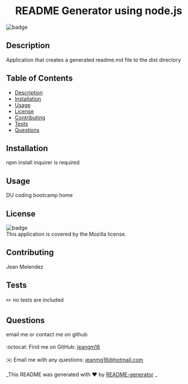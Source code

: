
<h1 align="center">README Generator using node.js </h1>
  
![badge](https://img.shields.io/badge/license-Mozilla-brightgreen)<br />
## Description
 Application that creates a generated readme.md file to the dist directory
## Table of Contents
- [Description](#description)
- [Installation](#installation)
- [Usage](#usage)
- [License](#license)
- [Contributing](#contributing)
- [Tests](#tests)
- [Questions](#questions)
## Installation
 npm install inquirer is required
## Usage
 DU coding bootcamp home
## License
![badge](https://img.shields.io/badge/license-Mozilla-brightgreen)
<br />
This application is covered by the Mozilla license. 
## Contributing
 Jean Melendez
## Tests
✏️ no tests are included 
## Questions
 email me or contact me on github <br />
<br />
:octocat: Find me on GitHub: [jeangm16](https://github.com/jeangm16)<br />
<br />
✉️ Email me with any questions: jeanmg16@hotmail.com<br /><br />
_This README was generated with ❤️ by [README-generator](https://github.com/jeangm16/README-generator) _
    